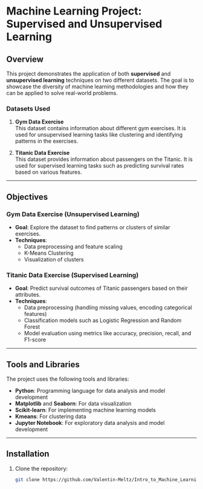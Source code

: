 # Machine Learning Project: Supervised and Unsupervised Learning

## Overview

This project demonstrates the application of both **supervised** and **unsupervised learning** techniques on two different datasets. The goal is to showcase the diversity of machine learning methodologies and how they can be applied to solve real-world problems.

### Datasets Used

1. **Gym Data Exercise**  
   This dataset contains information about different gym exercises. It is used for unsupervised learning tasks like clustering and identifying patterns in the exercises.

2. **Titanic Data Exercise**  
   This dataset provides information about passengers on the Titanic. It is used for supervised learning tasks such as predicting survival rates based on various features.

---

## Objectives

### Gym Data Exercise (Unsupervised Learning)
- **Goal**: Explore the dataset to find patterns or clusters of similar exercises.
- **Techniques**: 
  - Data preprocessing and feature scaling
  - K-Means Clustering
  - Visualization of clusters

### Titanic Data Exercise (Supervised Learning)
- **Goal**: Predict survival outcomes of Titanic passengers based on their attributes.
- **Techniques**:
  - Data preprocessing (handling missing values, encoding categorical features)
  - Classification models such as Logistic Regression and Random Forest
  - Model evaluation using metrics like accuracy, precision, recall, and F1-score

---

## Tools and Libraries

The project uses the following tools and libraries:
- **Python**: Programming language for data analysis and model development
- **Matplotlib** and **Seaborn**: For data visualization
- **Scikit-learn**: For implementing machine learning models
- **Kmeans**: For clustering data
- **Jupyter Notebook**: For exploratory data analysis and model development

---

## Installation

1. Clone the repository:
   ```bash
   git clone https://github.com/Valentin-Meltz/Intro_to_Machine_Learning-Project.git
